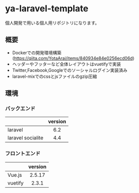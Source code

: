 # ya-laravel-template

個人開発で用いる個人用リポジトリになります。

## 概要
- Dockerでの開発環境構築(https://qiita.com/YotaArai/items/840934e84e0256ecd06d)
- ヘッダーやフッターなど全体レイアウトはvuetifyで実装
- Twitter,Facebook,Googleでのソーシャルログイン実装済み
- laravel-mixでのcssとjsファイルのgzip圧縮

## 環境
### バックエンド
||version|
|:--|:--:|
|laravel|6.2|
|laravel socialite|4.4|

### フロントエンド
||version|
|:--|:--:|
|Vue.js|2.5.17|
|vuetify|2.3.1|
